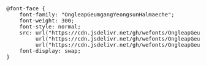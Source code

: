 <pre>
@font-face {
    font-family: "OngleapGeumgangYeongsunHalmaeche";
    font-weight: 300;
    font-style: normal;
    src: url("https://cdn.jsdelivr.net/gh/wefonts/OngleapGeumgangYeongsunHalmaeche/OngleapGeumgangYeongsunHalmaeche.woff2") format("woff2"),
         url("https://cdn.jsdelivr.net/gh/wefonts/OngleapGeumgangYeongsunHalmaeche/OngleapGeumgangYeongsunHalmaeche.woff") format("woff"),
         url("https://cdn.jsdelivr.net/gh/wefonts/OngleapGeumgangYeongsunHalmaeche/OngleapGeumgangYeongsunHalmaeche.ttf") format("truetype");
    font-display: swap;
}

  
</pre>
